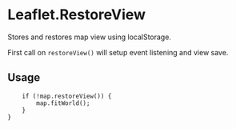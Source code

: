 Leaflet.RestoreView
===================

Stores and restores map view using localStorage.

First call on ``restoreView()`` will setup event listening and view save.

Usage
-----

```
    if (!map.restoreView()) {
        map.fitWorld();
    }
}
```
